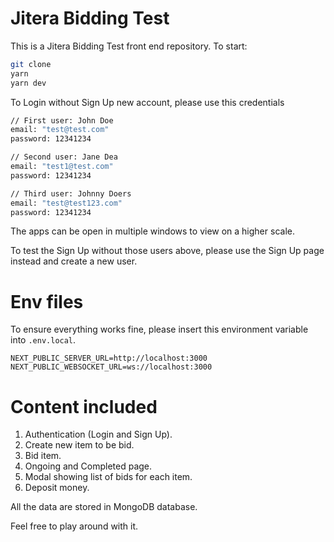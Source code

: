 # Jitera Bidding Test

This is a Jitera Bidding Test front end repository. To start:

```bash
git clone
yarn
yarn dev
```

To Login without Sign Up new account, please use this credentials

```bash
// First user: John Doe
email: "test@test.com"
password: 12341234

// Second user: Jane Dea
email: "test1@test.com"
password: 12341234

// Third user: Johnny Doers
email: "test@test123.com"
password: 12341234
```

The apps can be open in multiple windows to view on a higher scale.

To test the Sign Up without those users above, please use the Sign Up page instead and create a new user.

# Env files

To ensure everything works fine, please insert this environment variable into `.env.local`.
```
NEXT_PUBLIC_SERVER_URL=http://localhost:3000
NEXT_PUBLIC_WEBSOCKET_URL=ws://localhost:3000
```

# Content included
1. Authentication (Login and Sign Up).
2. Create new item to be bid.
3. Bid item.
4. Ongoing and Completed page.
5. Modal showing list of bids for each item.
6. Deposit money.

All the data are stored in MongoDB database. 

Feel free to play around with it.
